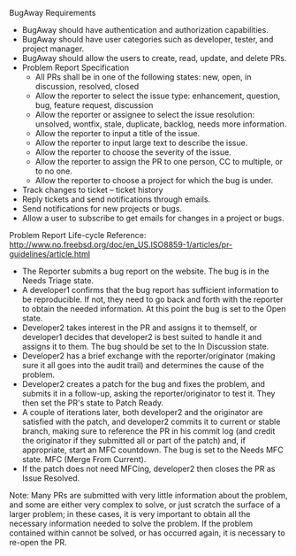 BugAway Requirements

* BugAway should have authentication and authorization capabilities.
* BugAway should have user categories such as developer, tester, and project manager.
* BugAway should allow the users to create, read, update, and delete PRs.
* Problem Report Specification
  * All PRs shall be in one of the following states: new, open, in discussion, resolved, closed
  * Allow the reporter to select the issue type: enhancement, question, bug, feature request, discussion
  * Allow the reporter or assignee to select the issue resolution: unsolved, wontfix, stale, duplicate, backlog, needs more information.
  * Allow the reporter to input a title of the issue.
  * Allow the reporter to input large text to describe the issue.
  * Allow the reporter to choose the severity of the issue.
  * Allow the reporter to assign the PR to one person, CC to multiple, or to no one.
  * Allow the reporter to choose a project for which the bug is under.
* Track changes to ticket – ticket history
* Reply tickets  and send notifications through emails.
* Send notifications for new projects or bugs.
* Allow a user to subscribe to get emails for changes in a project or bugs.

Problem Report Life-cycle
Reference: http://www.no.freebsd.org/doc/en_US.ISO8859-1/articles/pr-guidelines/article.html

* The Reporter submits a bug report on the website. The bug is in the Needs Triage state.
* A developer1 confirms that the bug report has sufficient information to be reproducible. If not, they need to go back and forth with the reporter to obtain the needed information. At this point the bug is set to the Open state.
* Developer2 takes interest in the PR and assigns it to themself, or developer1 decides that developer2 is best suited to handle it and assigns it to them. The bug should be set to the In Discussion state.
* Developer2 has a brief exchange with the reporter/originator (making sure it all goes into the audit trail) and determines the cause of the problem.
* Developer2 creates a patch for the bug and fixes the problem, and submits it in a follow-up, asking the reporter/originator to test it. They then set the PR's state to Patch Ready.
* A couple of iterations later, both developer2 and the originator are satisfied with the patch, and developer2 commits it to current or stable branch, making sure to reference the PR in his commit log (and credit the originator if they submitted all or part of the patch) and, if appropriate, start an MFC countdown. The bug is set to the Needs MFC state. MFC (Merge From Current).
* If the patch does not need MFCing, developer2 then closes the PR as Issue Resolved.

Note: Many PRs are submitted with very little information about the problem, and some are either very complex to solve, or just scratch the surface of a larger problem; in these cases, it is very important to obtain all the necessary information needed to solve the problem. If the problem contained within cannot be solved, or has occurred again, it is necessary to re-open the PR.
